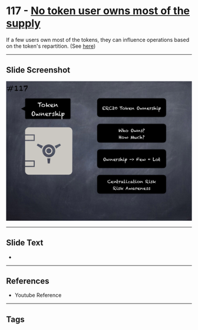 # 117 - [No token user owns most of the supply](No%20token%20user%20owns%20most%20of%20the%20supply.md)
If a few users own most of the tokens, they can influence operations based on the token's repartition. (See [here](https://github.com/crytic/building-secure-contracts/blob/master/development-guidelines/token_integration.md#token-scarcity))
___
## Slide Screenshot
![0117.png](../../images/pitfalls_and_best_practices201/117.png)
___
## Slide Text
- 
___
## References
- Youtube Reference
___
## Tags